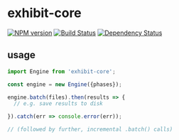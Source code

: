 # exhibit-core

[![NPM version][npm-image]][npm-url] [![Build Status][travis-image]][travis-url] [![Dependency Status][depstat-image]][depstat-url]

## usage

```js
import Engine from 'exhibit-core';

const engine = new Engine({phases});

engine.batch(files).then(results => {
  // e.g. save results to disk

}).catch(err => console.error(err));

// (followed by further, incremental .batch() calls)
```


<!-- badge URLs -->
[npm-url]: https://npmjs.org/package/exhibit-js
[npm-image]: https://img.shields.io/npm/v/exhibit-js.svg?style=flat-square

[travis-url]: http://travis-ci.org/exhibitjs/core
[travis-image]: https://img.shields.io/travis/exhibitjs/core.svg?style=flat-square

[depstat-url]: https://david-dm.org/exhibitjs/core
[depstat-image]: https://img.shields.io/david/exhibitjs/core.svg?style=flat-square
